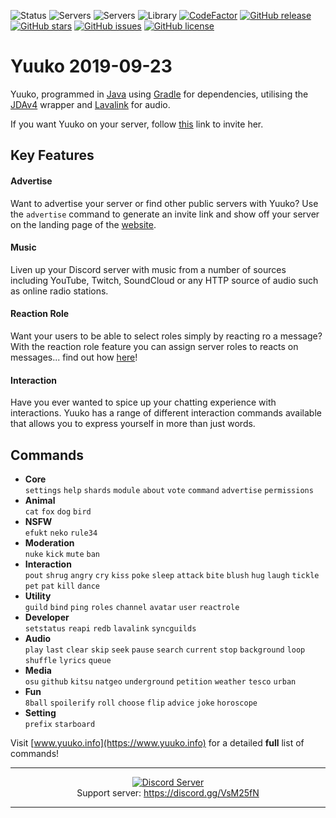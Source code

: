 ![Status](https://discordbots.org/api/widget/status/420682957007880223.svg)
![Servers](https://discordbots.org/api/widget/servers/420682957007880223.svg)
![Servers](https://discordbots.org/api/widget/upvotes/420682957007880223.svg)
![Library](https://discordbots.org/api/widget/lib/420682957007880223.svg)
[![CodeFactor](https://www.codefactor.io/repository/github/Yuuko-oh/yuuko/badge)](https://www.codefactor.io/repository/github/yuuko-oh/yuuko)
[![GitHub release](https://img.shields.io/github/release/Yuuko-oh/Yuuko.svg)](https://github.com/Yuuko-oh/Yuuko)
[![GitHub stars](https://img.shields.io/github/stars/Yuuko-oh/Yuuko.svg)](https://github.com/Yuuko-oh/Yuuko/stargazers)
[![GitHub issues](https://img.shields.io/github/issues/Yuuko-oh/Yuuko.svg)](https://github.com/Yuuko-oh/Yuuko/issues)
[![GitHub license](https://img.shields.io/github/license/Yuuko-oh/Yuuko.svg)](https://github.com/Yuuko-oh/Yuuko/blob/master/LICENSE)

# Yuuko 2019-09-23

Yuuko, programmed in [Java](https://www.oracle.com/uk/java/index.html) using [Gradle](https://gradle.org/) for dependencies, utilising the [JDAv4](https://github.com/DV8FromTheWorld/JDA) wrapper and [Lavalink](https://github.com/sedmelluq/lavaplayer) for audio.

If you want Yuuko on your server, follow [this](https://discordapp.com/oauth2/authorize?client_id=420682957007880223&permissions=8&scope=bot) link to invite her.

## Key Features

#### Advertise
Want to advertise your server or find other public servers with Yuuko? Use the `advertise` command to generate an invite link and show off your server on the landing page of the [website](https://www.yuuko.info).

#### Music
Liven up your Discord server with music from a number of sources including YouTube, Twitch, SoundCloud or any HTTP source of audio such as online radio stations.

#### Reaction Role
Want your users to be able to select roles simply by reacting ro a message? With the reaction role feature you can assign server roles to reacts on messages... find out how [here](https://www.yuuko.info/tutorials.php)!

#### Interaction
Have you ever wanted to spice up your chatting experience with interactions. Yuuko has a range of different interaction commands available that allows you to express yourself in more than just words.

## Commands

* **Core** <br>
`settings` `help` `shards` `module` `about` `vote` `command` `advertise` `permissions`
* **Animal** <br>
`cat` `fox` `dog` `bird`
* **NSFW** <br>
`efukt` `neko` `rule34`
* **Moderation** <br>
`nuke` `kick` `mute` `ban`
* **Interaction** <br>
`pout` `shrug` `angry` `cry` `kiss` `poke` `sleep` `attack` `bite` `blush` `hug` `laugh` `tickle` `pet` `pat` `kill` `dance`
* **Utility** <br>
`guild` `bind` `ping` `roles` `channel` `avatar` `user` `reactrole`
* **Developer** <br>
`setstatus` `reapi` `redb` `lavalink` `syncguilds`
* **Audio** <br>
`play` `last` `clear` `skip` `seek` `pause` `search` `current` `stop` `background` `loop` `shuffle` `lyrics` `queue`
* **Media** <br>
`osu` `github` `kitsu` `natgeo` `underground` `petition` `weather` `tesco` `urban`
* **Fun** <br>
`8ball` `spoilerify` `roll` `choose` `flip` `advice` `joke` `horoscope`
* **Setting** <br>
`prefix` `starboard`

Visit [www.yuuko.info](https://www.yuuko.info) for a detailed **full** list of commands!

---

<p align="center">
  <a href="https://discord.gg/VsM25fN"><img src="https://discordapp.com/api/guilds/368094427089993729/widget.png?style=banner3" alt="Discord Server"></a>
  <br>Support server: <a href="https://discord.gg/VsM25fN">https://discord.gg/VsM25fN</a>
</p>

---